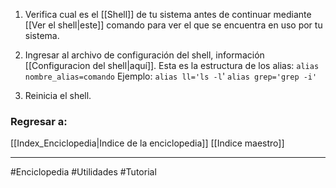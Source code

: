 1. Verifica cual es el [[Shell]] de tu sistema antes de continuar mediante [[Ver el shell|este]] comando para ver el que se encuentra en uso por tu sistema.

2. Ingresar al archivo de configuración del shell, información [[Configuracion del shell|aquí]]. Esta es la estructura de los alias:
`alias nombre_alias=comando`
Ejemplo: 
`alias ll='ls -l`' 
`alias grep='grep -i'`
3. Reinicia el shell.
### Regresar a:
[[Index_Enciclopedia|Indice de la enciclopedia]]
[[Indice maestro]]

---
#Enciclopedia #Utilidades #Tutorial